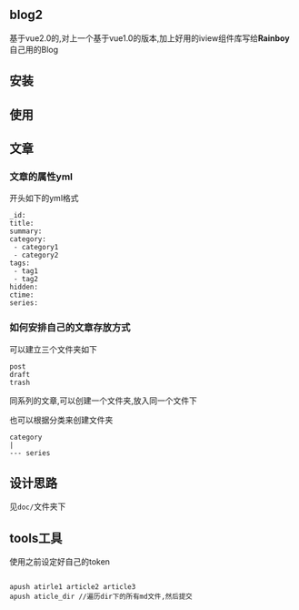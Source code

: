 
## blog2

基于vue2.0的,对上一个基于vue1.0的版本,加上好用的iview组件库写给**Rainboy**自己用的Blog

## 安装

## 使用

## 文章

### 文章的属性yml

开头如下的yml格式

```
_id:
title:
summary:
category:
 - category1
 - category2
tags:
 - tag1
 - tag2
hidden:
ctime:
series:
```


### 如何安排自己的文章存放方式

可以建立三个文件夹如下
```
post
draft
trash
```

同系列的文章,可以创建一个文件夹,放入同一个文件下

也可以根据分类来创建文件夹

```
category
|
--- series
```

## 设计思路


见`doc/`文件夹下

## tools工具

使用之前设定好自己的token

```

apush atirle1 article2 article3
apush aticle_dir //遍历dir下的所有md文件,然后提交
```
